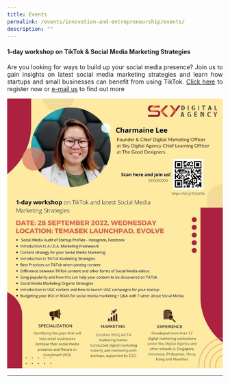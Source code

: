 ```yaml
---
title: Events
permalink: /events/innovation-and-entrepreneurship/events/
description: ""
---
```


#### 1-day workshop on TikTok & Social Media Marketing Strategies ####
<div style="text-align: justify">
    <p>
Are you looking for ways to build up your social media presence?  Join us to gain insights on latest social media marketing strategies and learn how startups and small businesses can benefit from using TikTok. <a href="https://bit.ly/3SXa6Sb">Click here</a> to register now or <a href="mailto:i&e@tp.edu.sg">e-mail us</a> to find out more 
    </p>
</div>

![](/images/Events/I&E/Tik%20Tok%20Workshop%20by%20Charmaine%2028Sep2022.jpeg)

---